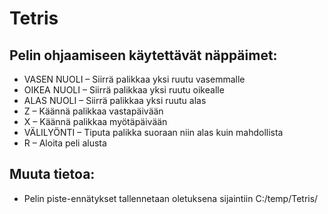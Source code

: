 # Tetris

## Pelin ohjaamiseen käytettävät näppäimet:
* VASEN NUOLI – Siirrä palikkaa yksi ruutu vasemmalle
* OIKEA NUOLI – Siirrä palikkaa yksi ruutu oikealle
* ALAS NUOLI – Siirrä palikkaa yksi ruutu alas
* Z – Käännä palikkaa vastapäivään
* X – Käännä palikkaa myötäpäivään
* VÄLILYÖNTI – Tiputa palikka suoraan niin alas kuin mahdollista
* R – Aloita peli alusta

## Muuta tietoa:
* Pelin piste-ennätykset tallennetaan oletuksena sijaintiin C:/temp/Tetris/
